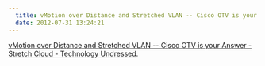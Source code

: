 ```yaml
---
  title: vMotion over Distance and Stretched VLAN -- Cisco OTV is your Answer - Stretch Cloud - Technology Undressed
  date: 2012-07-31 13:24:21
---
```


[vMotion over Distance and Stretched VLAN -- Cisco OTV is your Answer - Stretch Cloud - Technology Undressed](http://stretch-cloud.info/2012/07/vmotion-over-distance-and-stretched-vlan-cisco-otv-is-your-answer/).

